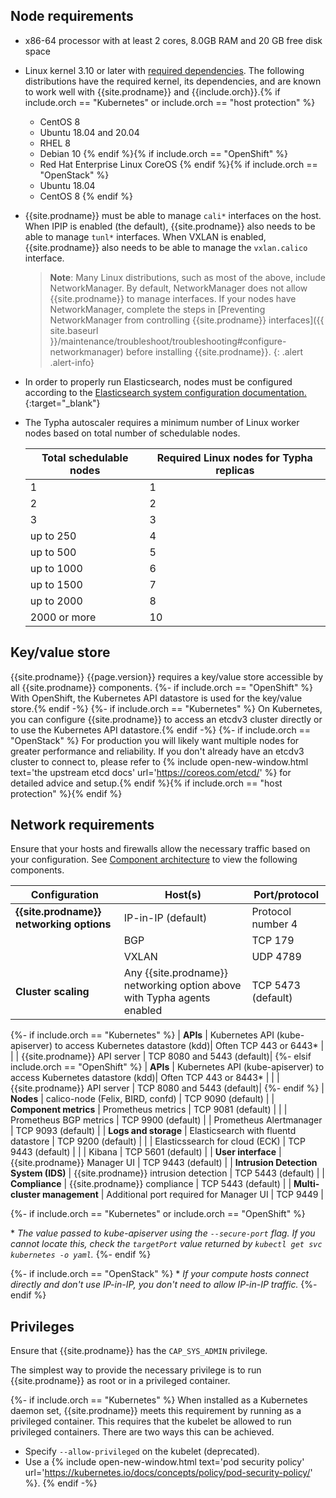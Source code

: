 ## Node requirements

- x86-64 processor with at least 2 cores, 8.0GB RAM and 20 GB free disk space

- Linux kernel 3.10 or later with [required dependencies](#kernel-dependencies).
  The following distributions have the required kernel, its dependencies, and are
  known to work well with {{site.prodname}} and {{include.orch}}.{% if include.orch == "Kubernetes" or include.orch == "host protection" %}
  - CentOS 8
  - Ubuntu 18.04 and 20.04
  - RHEL 8
  - Debian 10
  {% endif %}{% if include.orch == "OpenShift" %}
  - Red Hat Enterprise Linux CoreOS
  {% endif %}{% if include.orch == "OpenStack" %}
  - Ubuntu 18.04
  - CentOS 8
  {% endif %}

- {{site.prodname}} must be able to manage `cali*` interfaces on the host. When IPIP is
  enabled (the default), {{site.prodname}} also needs to be able to manage `tunl*` interfaces.
  When VXLAN is enabled, {{site.prodname}} also needs to be able to manage the `vxlan.calico` interface.

  > **Note**: Many Linux distributions, such as most of the above, include NetworkManager.
  > By default, NetworkManager does not allow {{site.prodname}} to manage interfaces.
  > If your nodes have NetworkManager, complete the steps in
  > [Preventing NetworkManager from controlling {{site.prodname}} interfaces]({{ site.baseurl }}/maintenance/troubleshoot/troubleshooting#configure-networkmanager)
  > before installing {{site.prodname}}.
  {: .alert .alert-info}

- In order to properly run Elasticsearch, nodes must be configured according to the
  [Elasticsearch system configuration documentation.](https://www.elastic.co/guide/en/elasticsearch/reference/current/system-config.html){:target="_blank"}

- The Typha autoscaler requires a minimum number of Linux worker nodes based on total number of schedulable nodes.

  | Total schedulable nodes | Required Linux nodes for Typha replicas |
  |-------------------------|-----------------------------------------|
  | 1                       | 1
  | 2                       | 2
  | 3                       | 3
  | up to 250               | 4
  | up to 500               | 5
  | up to 1000              | 6
  | up to 1500              | 7
  | up to 2000              | 8
  | 2000 or more            | 10

## Key/value store

{{site.prodname}} {{page.version}} requires a key/value store accessible by all
{{site.prodname}} components.
{%- if include.orch == "OpenShift" %}
With OpenShift, the Kubernetes API datastore is used for the key/value store.{% endif -%}
{%- if include.orch == "Kubernetes" %}
On Kubernetes, you can configure {{site.prodname}} to access an etcdv3 cluster directly or to
use the Kubernetes API datastore.{% endif -%}
{%- if include.orch == "OpenStack" %}
For production you will likely want multiple
nodes for greater performance and reliability.  If you don't already have an
etcdv3 cluster to connect to, please refer to {% include open-new-window.html text='the upstream etcd
docs' url='https://coreos.com/etcd/' %} for detailed advice and setup.{% endif %}{% if include.orch == "host protection" %}{% endif %}

## Network requirements

Ensure that your hosts and firewalls allow the necessary traffic based on your configuration. See [Component architecture]({{site.baseurl}}/reference/architecture/overview) to view the following components. 

| Configuration                        | Host(s)                                                      | Port/protocol                     |
| ------------------------------------ | ------------------------------------------------------------ | --------------------------------- |
| **{{site.prodname}} networking options** | IP-in-IP (default)                                       | Protocol number 4                 |
|                                      | BGP                                                          | TCP 179                           |
|                                      | VXLAN                                                        | UDP 4789                          |
| **Cluster scaling**                  | Any {{site.prodname}} networking option above with Typha agents enabled | TCP 5473 (default)     |
{%- if include.orch == "Kubernetes" %} 
| **APIs**                             | Kubernetes API (kube-apiserver) to access Kubernetes datastore (kdd)| Often TCP 443 or 6443\*    |
|                                      | {{site.prodname}} API server                                        | TCP 8080 and 5443 (default)|
{%- elsif include.orch == "OpenShift" %}
| **APIs**                             | Kubernetes API (kube-apiserver) to access Kubernetes datastore (kdd)| Often TCP 443 or 8443\*    |
|                                      | {{site.prodname}} API server                                        | TCP 8080 and 5443 (default)|
{%- endif %}
| **Nodes**                            | calico-node (Felix, BIRD, confd)                                    | TCP 9090 (default)         |
| **Component metrics**                | Prometheus metrics                                                  | TCP 9081 (default)         |
|                                      | Prometheus BGP metrics                                              | TCP 9900 (default)
|                                      | Prometheus Alertmanager                                             | TCP 9093 (default)         |
| **Logs and storage**                 | Elasticsearch with fluentd datastore                                | TCP 9200 (default)         |
|                                      | Elasticssearch for cloud (ECK)                                      | TCP 9443 (default)         |
|                                      | Kibana                                                              | TCP 5601 (default)         |
| **User interface**                   | {{site.prodname}} Manager UI                                        | TCP 9443 (default)         |
| **Intrusion Detection System (IDS)** | {{site.prodname}} intrusion detection                               | TCP 5443 (default)         |
| **Compliance**                       | {{site.prodname}} compliance                                        | TCP 5443 (default)         |
| **Multi-cluster management**         | Additional port required for Manager UI                             | TCP 9449                   |

{%- if include.orch == "Kubernetes" or include.orch == "OpenShift" %}

\* _The value passed to kube-apiserver using the `--secure-port` flag. If you cannot locate this, check the `targetPort` value returned by `kubectl get svc kubernetes -o yaml`._
{%- endif %}

{%- if include.orch == "OpenStack" %}
\* _If your compute hosts connect directly and don't use IP-in-IP, you don't need to allow IP-in-IP traffic._
{%- endif %}

## Privileges

Ensure that {{site.prodname}} has the `CAP_SYS_ADMIN` privilege.

The simplest way to provide the necessary privilege is to run {{site.prodname}} as root or in a privileged container.

{%- if include.orch == "Kubernetes" %}
When installed as a Kubernetes daemon set, {{site.prodname}} meets this requirement by running as a
privileged container. This requires that the kubelet be allowed to run privileged
containers. There are two ways this can be achieved.

- Specify `--allow-privileged` on the kubelet (deprecated).
- Use a {% include open-new-window.html text='pod security policy' url='https://kubernetes.io/docs/concepts/policy/pod-security-policy/' %}.
{% endif -%}
